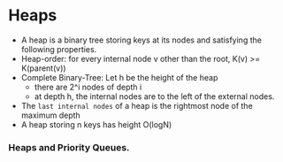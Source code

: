 # Heaps
-	A heap is a binary tree storing keys at its nodes and 
satisfying the following properties.
-	Heap-order: for every internal node v other than the root,
	K(v) >= K(parent(v))
-	Complete Binary-Tree:
	Let h be the height of the heap
	-	there are 2^i nodes of depth i
	-	at depth h, the internal nodes are to
	the left of the external nodes.
-	The `last internal nodes` of a heap is the rightmost
node of the maximum depth
-	A heap storing n keys has height O(logN)
### Heaps and Priority Queues.

